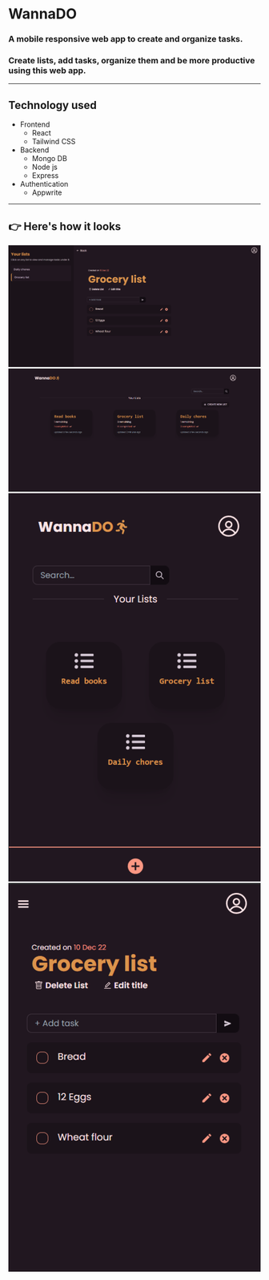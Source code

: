 # WannaDO
### A mobile responsive web app to create and organize tasks.

### Create lists, add tasks, organize them and be more productive using this web app.
---
## Technology used
- Frontend
    - React
    - Tailwind CSS
- Backend
    - Mongo DB
    - Node js
    - Express
- Authentication
    - Appwrite
---
## 👉 Here's how it looks

![Todo page](./readme_images/todo.png)
![Home page](./readme_images/homepage.png)
![Mobile view](./readme_images/homepage_mobile.png)
![Mobile view](./readme_images/todo_mobile.png)


